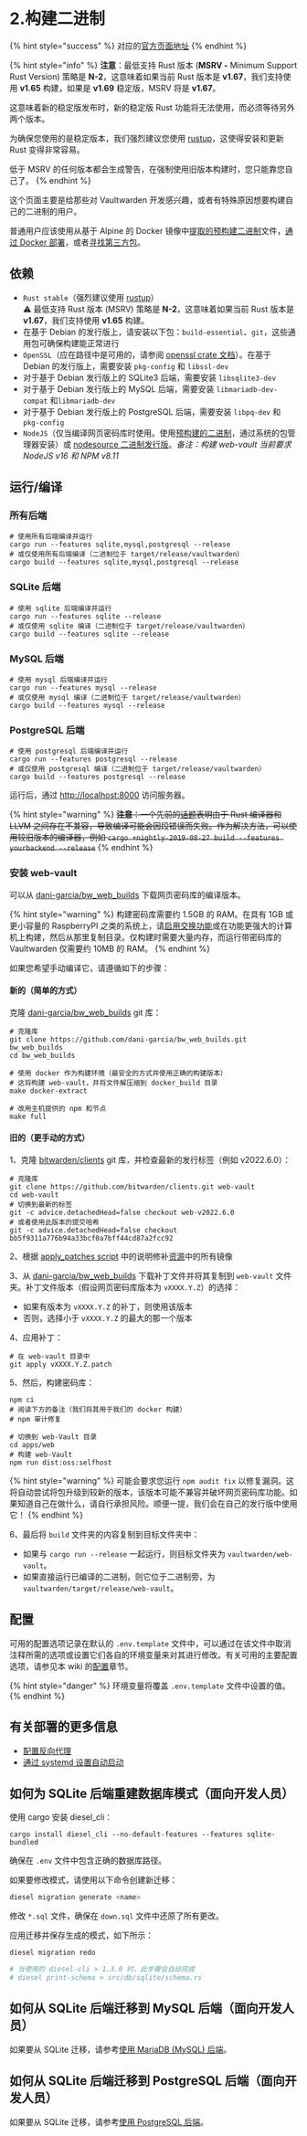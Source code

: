 # 2.构建二进制

{% hint style="success" %}
对应的[官方页面地址](https://github.com/dani-garcia/vaultwarden/wiki/Building-binary)
{% endhint %}

{% hint style="info" %}
**注意**：最低支持 Rust 版本 (**MSRV -** Minimum Support Rust Version) 策略是 **N-2**，这意味着如果当前 Rust 版本是 **v1.67**，我们支持使用 **v1.65** 构建，如果是 **v1.69** 稳定版，MSRV 将是 **v1.67**。

这意味着新的稳定版发布时，新的稳定版 Rust 功能将无法使用，而必须等待另外两个版本。

为确保您使用的是稳定版本，我们强烈建议您使用 [rustup](https://rustup.rs/)，这使得安装和更新 Rust 变得非常容易。

低于 MSRV 的任何版本都会生成警告，在强制使用旧版本构建时，您只能靠您自己了。
{% endhint %}

这个页面主要是给那些对 Vaultwarden 开发感兴趣，或者有特殊原因想要构建自己的二进制的用户。

普通用户应该使用从基于 Alpine 的 Docker 镜像中[提取的预构建二进制](pre-built-binaries.md)文件，[通过 Docker 部署](../container-image-usage/which-container-image-to-use.md)，或者[寻找第三方包](third-party-packages.md)。

## 依赖 <a href="#dependencies" id="dependencies"></a>

* `Rust stable`（强烈建议使用 [rustup](https://rustup.rs/)）\
  ⚠️ 最低支持 Rust 版本 (MSRV) 策略是 **N-2**，这意味着如果当前 Rust 版本是 **v1.67**，我们支持使用 **v1.65** 构建。
* 在基于 Debian 的发行版上，请安装以下包：`build-essential`、`git`，这些通用包可确保构建能正常进行
* `OpenSSL`（应在路径中是可用的，请参阅 [openssl crate 文档](https://docs.rs/openssl/latest/openssl/#automatic)）。在基于 Debian 的发行版上，需要安装 `pkg-config` 和 `libssl-dev`
* 对于基于 Debian 发行版上的 SQLite3 后端，需要安装 `libsqlite3-dev`
* 对于基于 Debian 发行版上的 MySQL 后端，需要安装 `libmariadb-dev-compat` 和`libmariadb-dev`
* 对于基于 Debian 发行版上的 PostgreSQL 后端，需要安装 `libpq-dev` 和 `pkg-config`
* `NodeJS`（仅当编译网页密码库时使用。使用[预构建的二进制](https://nodejs.org/en/download/)，通过系统的包管理器安装）或 [nodesource 二进制发行版](https://github.com/nodesource/distributions)。_备注：构建 web-vault 当前要求 NodeJS v16 和 NPM v8.11_

## 运行/编译 <a href="#run-compile" id="run-compile"></a>

### 所有后端 <a href="#all-backends" id="all-backends"></a>

```shell
# 使用所有后端编译并运行
cargo run --features sqlite,mysql,postgresql --release
# 或仅使用所有后端编译（二进制位于 target/release/vaultwarden）
cargo build --features sqlite,mysql,postgresql --release
```

### SQLite 后端 <a href="#sqlite-backend" id="sqlite-backend"></a>

```shell
# 使用 sqlite 后端编译并运行
cargo run --features sqlite --release
# 或仅使用 sqlite 编译（二进制位于 target/release/vaultwarden）
cargo build --features sqlite --release
```

### MySQL 后端 <a href="#mysql-backend" id="mysql-backend"></a>

```shell
# 使用 mysql 后端编译并运行
cargo run --features mysql --release
# 或仅使用 mysql 编译（二进制位于 target/release/vaultwarden）
cargo build --features mysql --release
```

### PostgreSQL 后端 <a href="#postgresql-backend" id="postgresql-backend"></a>

```shell
# 使用 postgresql 后端编译并运行
cargo run --features postgresql --release
# 或仅使用 postgresql 编译（二进制位于 target/release/vaultwarden）
cargo build --features postgresql --release
```

运行后，通过 [http://localhost:8000](http://localhost:8000/) 访问服务器。

{% hint style="warning" %}
~~**注意**：一个先前的~~[~~话题~~](https://github.com/rust-lang/rust/issues/62896)~~表明由于 Rust 编译器和 LLVM 之间存在不兼容，导致编译可能会因段错误而失败。作为解决方法，可以使用较旧版本的编译器，例如 `cargo +nightly-2019-08-27 build --features yourbackend --release`~~
{% endhint %}

### 安装 web-vault <a href="#install-the-web-vault" id="install-the-web-vault"></a>

可以从 [dani-garcia/bw\_web\_builds](https://github.com/dani-garcia/bw_web_builds/releases) 下载网页密码库的编译版本。

{% hint style="warning" %}
构建密码库需要约 1.5GB 的 RAM。在具有 1GB 或更小容量的 RaspberryPI 之类的系统上，请[启用交换功能](https://www.tecmint.com/create-a-linux-swap-file/)或在功能更强大的计算机上构建，然后从那里复制目录。仅构建时需要大量内存，而运行带密码库的 Vaultwarden 仅需要约 10MB 的 RAM。
{% endhint %}

如果您希望手动编译它，请遵循如下的步骤：

#### 新的（简单的方式） <a href="#new-easy-way" id="new-easy-way"></a>

克隆 [dani-garcia/bw\_web\_builds](https://github.com/dani-garcia/bw_web_builds) git 库：

```shell
# 克隆库
git clone https://github.com/dani-garcia/bw_web_builds.git bw_web_builds
cd bw_web_builds

# 使用 docker 作为构建环境（最安全的方式并使用正确的构建版本）
# 这将构建 web-vault，并将文件解压缩到 docker_build 目录
make docker-extract

# 改用主机提供的 npm 和节点
make full
```

#### 旧的（更手动的方式） <a href="#old-very-manual-way" id="old-very-manual-way"></a>

1、克隆 [bitwarden/clients](https://github.com/bitwarden/clients) git 库，并检查最新的发行标签（例如 v2022.6.0）：

```shell
# 克隆库
git clone https://github.com/bitwarden/clients.git web-vault
cd web-vault
# 切换到最新的标签
git -c advice.detachedHead=false checkout web-v2022.6.0
# 或者使用此版本的提交哈希
git -c advice.detachedHead=false checkout bb5f9311a776b94a33bcf0a7bff44cd87a2fcc92
```

2、根据 [apply\_patches script](https://github.com/dani-garcia/bw_web_builds/blob/master/scripts/apply_patches.sh) 中的说明修补[资源](https://github.com/dani-garcia/bw_web_builds/tree/master/resources)中的所有镜像

3、从 [dani-garcia/bw\_web\_builds](https://github.com/dani-garcia/bw_web_builds/tree/master/patches) 下载补丁文件并将其复制到 `web-vault` 文件夹。补丁文件版本（假设网页密码库版本为 `vXXXX.Y.Z`）的选择：

* 如果有版本为 `vXXXX.Y.Z` 的补丁，则使用该版本
* 否则，选择小于 `vXXXX.Y.Z` 的最大的那一个版本

4、应用补丁：

```shell
# 在 web-vault 目录中
git apply vXXXX.Y.Z.patch
```

5、然后，构建密码库：

```shell
npm ci
# 阅读下方的备注（我们将其用于我们的 docker 构建）
# npm 审计修复

# 切换到 web-Vault 目录
cd apps/web
# 构建 web-Vault
npm run dist:oss:selfhost
```

{% hint style="warning" %}
可能会要求您运行 `npm audit fix` 以修复漏洞。这将自动尝试将包升级到较新的版本，该版本可能不兼容并破坏网页密码库功能。如果知道自己在做什么，请自行承担风险。顺便一提，我们会在自己的发行版中使用它！
{% endhint %}

6、最后将 `build` 文件夹的内容复制到目标文件夹中：

* 如果与 `cargo run --release` 一起运行，则目标文件夹为 `vaultwarden/web-vault`。
* 如果直接运行已编译的二进制，则它位于二进制旁，为 `vaultwarden/target/release/web-vault`。

## 配置 <a href="#configuration" id="configuration"></a>

可用的配置选项记录在默认的 `.env.template` 文件中，可以通过在该文件中取消注释所需的选项或设置它们各自的环境变量来对其进行修改。有关可用的主要配置选项，请参见本 wiki 的[配置](../configuration/)章节。

{% hint style="danger" %}
环境变量将覆盖 `.env.template` 文件中设置的值。
{% endhint %}

## 有关部署的更多信息 <a href="#more-information-for-deployment" id="more-information-for-deployment"></a>

* [配置反向代理](proxy-examples.md)
* [通过 systemd 设置自动启动](../configuration/creating-a-systemd-service.md)

## 如何为 SQLite 后端重建数据库模式（面向开发人员） <a href="#how-to-recreate-database-schemas-for-the-sqlite-backend-for-developers" id="how-to-recreate-database-schemas-for-the-sqlite-backend-for-developers"></a>

使用 cargo 安装 diesel\_cli：

```shell
cargo install diesel_cli --no-default-features --features sqlite-bundled
```

确保在 `.env` 文件中包含正确的数据库路径。

如果要修改模式，请使用以下命令创建新迁移：

```sh
diesel migration generate <name>
```

修改 `*.sql` 文件，确保在 `down.sql` 文件中还原了所有更改。

应用迁移并保存生成的模式，如下所示：

```sh
diesel migration redo

# 当使用的 diesel-cli > 1.3.0 时，此步骤会自动完成
# diesel print-schema > src/db/sqlite/schema.rs
```

## 如何从 SQLite 后端迁移到 MySQL 后端（面向开发人员） <a href="#how-to-migrate-from-sqlite-backend-to-mysql-backend-for-developers" id="how-to-migrate-from-sqlite-backend-to-mysql-backend-for-developers"></a>

如果要从 SQLite 迁移，请参考[使用 MariaDB (MySQL) 后端](../configuration/database/using-the-mariadb-mysql-backend.md)。

## 如何从 SQLite 后端迁移到 PostgreSQL 后端（面向开发人员） <a href="#how-to-migrate-from-sqlite-backend-to-postgresql-backend-for-developers" id="how-to-migrate-from-sqlite-backend-to-postgresql-backend-for-developers"></a>

如果要从 SQLite 迁移，请参考[使用 PostgreSQL 后端](../configuration/database/using-the-postgresql-backend.md)。
